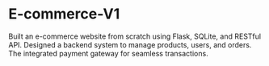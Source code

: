 # E-commerce-V1
Built an e-commerce website from scratch using Flask, SQLite, and RESTful API. Designed a backend system to manage products, users, and orders. The integrated payment gateway for seamless transactions.
